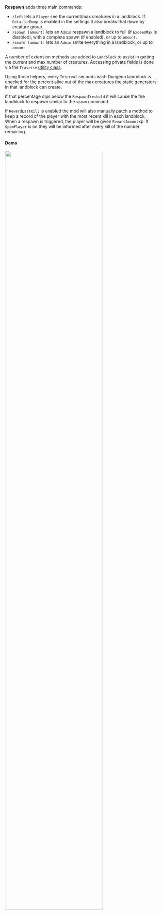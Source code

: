 ﻿**Respawn** adds three main commands:

* `/left` lets a `Player` see the current/max creatures in a landblock.  If `DetailedDump` is enabled in the settings it also breaks that down by creature group.
* `/spawn [amount]` lets an `Admin` respawn a landblock to full (if `ExceedMax` is disabled), with a complete spawn (if enabled), or up to `amount`.
* `/smote [amount]` lets an `Admin` smite everything in a landblock, or up to `amount`.

A number of extension methods are added to `Landblock` to assist in getting the current and max number of creatures.  Accessing private fields is done via the `Traverse` [utility class](https://harmony.pardeike.net/articles/utilities.html).

Using those helpers, every `Interval` seconds each Dungeon landblock is checked for the percent alive out of the max creatures the static generators in that landblock can create.

If that percentage dips below the `RespawnTreshold` it will cause the the landblock to respawn similar to the `spawn` command.

If `RewardLastKill` is enabled the mod will also manually patch a method to keep a record of the player with the most recent kill in each landblock.  When a respawn is triggered, the player will be given `RewardAmount`xp.  If `SpamPlayer` is on they will be informed after every kill of the number remaining.



#### Demo

<div align="left">
      <a href="https://www.youtube.com/watch?v=rFaNTf0FbgE">
         <img src="https://img.youtube.com/vi/rFaNTf0FbgE/0.jpg" style="width:80%;">
      </a>
</div>




